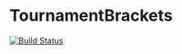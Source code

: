 # TournamentBrackets

[![Build Status](https://github.com/livmel/TournamentBrackets.jl/actions/workflows/CI.yml/badge.svg?branch=main)](https://github.com/livmel/TournamentBrackets.jl/actions/workflows/CI.yml?query=branch%3Amain)
